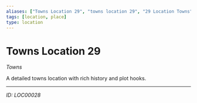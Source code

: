 ```yaml
---
aliases: ["Towns Location 29", "towns location 29", "29 Location Towns"]
tags: [location, place]
type: location
---
```


# Towns Location 29

*Towns*

A detailed towns location with rich history and plot hooks.

---
*ID: LOC00028*